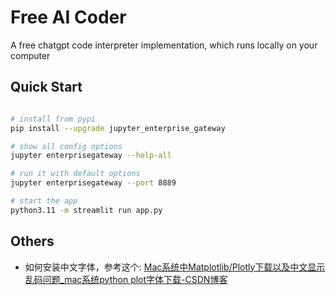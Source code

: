 # Free AI Coder

A free chatgpt code interpreter implementation, which runs locally on your computer

## Quick Start

```bash

# install from pypi
pip install --upgrade jupyter_enterprise_gateway

# show all config options
jupyter enterprisegateway --help-all

# run it with default options
jupyter enterprisegateway --port 8889

# start the app
python3.11 -m streamlit run app.py
```

## Others

- 如何安装中文字体，参考这个: [Mac系统中Matplotlib/Plotly下载以及中文显示乱码问题_mac系统python plot字体下载-CSDN博客](https://blog.csdn.net/weixin_47751174/article/details/123965843)